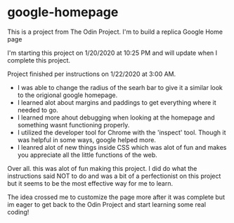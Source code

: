 # google-homepage
This is a project from The Odin Project. I'm to build a replica Google Home page

I'm starting this project on 1/20/2020 at 10:25 PM and will update when I complete this project. 

 
 Project finished per instructions on 1/22/2020 at 3:00 AM. 
 
- I was able to change the radius of the searh bar to give it a similar look to the origional google homepage.
- I learned alot about margins and paddings to get everything where it needed to go. 
- I learned more ahout debugging when looking at the homepage and something wasnt functioning properly. 
- I utilized the developer tool for Chrome with the 'inspect' tool. Though it was helpful in some ways, google helped more. 
- I leanred alot of new things inside CSS which was alot of fun and makes you appreciate all the little functions of the web. 

Over all. this was alot of fun making this project. I did do what the instructions said NOT to do and was a bit of a perfectionist on this project but it seems to be the most effective way for me to learn. 

The idea crossed me to customize the page more after it was complete but im eager to get back to the Odin Project and start learning some real coding! 
